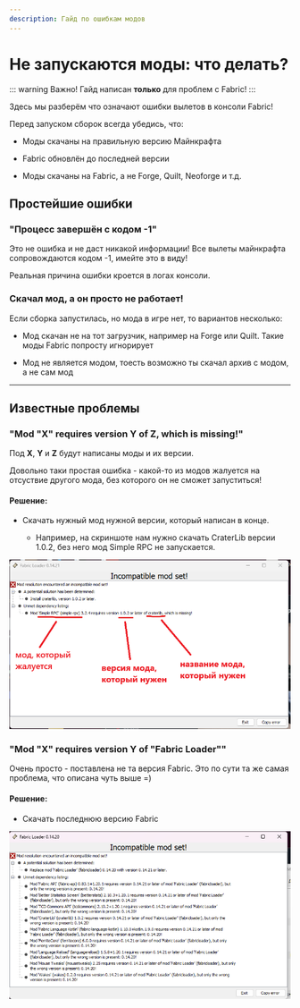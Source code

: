 ```yaml
---
description: Гайд по ошибкам модов
---
```


# Не запускаются моды: что делать?

::: warning Важно!
    Гайд написан **только** для проблем с Fabric!
:::

Здесь мы разберём что означают ошибки вылетов в консоли Fabric!

Перед запуском сборок всегда убедись, что:

- Моды скачаны на правильную версию Майнкрафта

- Fabric обновлён до последней версии

- Моды скачаны на Fabric, а не Forge, Quilt, Neoforge и т.д.

## Простейшие ошибки

### "Процесс завершён с кодом -1"

<span class="gold">Это не ошибка и не даст никакой информации!</span> Все вылеты майнкрафта сопровождаются кодом -1, имейте это в виду!

Реальная причина ошибки кроется в логах консоли.

### Скачал мод, а он просто не работает!

Если сборка запустилась, но мода в игре нет, то вариантов несколько:

- Мод скачан не на тот загрузчик, например на Forge или Quilt. Такие моды Fabric попросту игнорирует

- Мод не является модом, тоесть возможно ты скачал архив с модом, а не сам мод

***

## Известные проблемы

### "Mod "**X**" requires version **Y** of **Z**, which is missing!"

Под **X**, **Y** и **Z** будут написаны моды и их версии. 

Довольно таки простая ошибка - какой-то из модов жалуется на отсуствие другого мода, без которого он не сможет запуститься!

#### Решение:

- Скачать нужный мод нужной версии, который написан в конце. 

    - Например, на скриншоте нам нужно скачать CraterLib версии 1.0.2, без него мод Simple RPC не запускается.

![mod_error](/assets/guides/mods/mod_error.png)

### "Mod "X" requires version Y of "Fabric Loader""

Очень просто - поставлена не та версия Fabric. Это по сути та же самая проблема, что описана чуть выше =)

#### Решение:

- Скачать последнюю версию Fabric

![fabric_wrong_version](/assets/guides/mods/fabric_wrong_version.png)